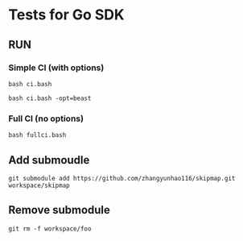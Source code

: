 # Tests for Go SDK


## RUN

### Simple CI (with options)

`bash ci.bash`

`bash ci.bash -opt=beast`

### Full CI (no options)

`bash fullci.bash`

## Add submoudle

`git submodule add https://github.com/zhangyunhao116/skipmap.git workspace/skipmap`

## Remove submodule

`git rm -f workspace/foo`